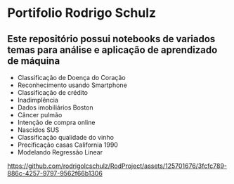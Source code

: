 # Portifolio Rodrigo Schulz
## Este repositório possui notebooks de variados temas para análise e aplicação de aprendizado de máquina
- Classificação de Doença do Coração
- Reconhecimento usando Smartphone
- Classificação de crédito
- Inadimplência
- Dados imobiliários Boston
- Câncer pulmão
- Intenção de compra online
- Nascidos SUS
- Classificação qualidade do vinho
- Precificação casas California 1990
- Modelando Regressão Linear

https://github.com/rodrigolcschulz/RodProject/assets/125701676/3fcfc789-886c-4257-9797-9562f66b1306

